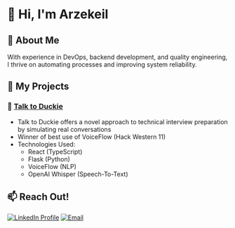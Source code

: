 # 🤗 Hi, I'm Arzekeil  

## 🫡 About Me  
With experience in DevOps, backend development, and quality engineering, I thrive on automating processes and improving system reliability.
  
## 🦉 My Projects  

### 🦆 [Talk to Duckie](https://github.com/arzekeil/talk_to_duckie)
- Talk to Duckie offers a novel approach to technical interview preparation by simulating real conversations
- Winner of best use of VoiceFlow (Hack Western 11)
- Technologies Used:
  - React (TypeScript)
  - Flask (Python)
  - VoiceFlow (NLP)
  - OpenAI Whisper (Speech-To-Text)

## 📫 Reach Out!  
[![LinkedIn Profile](https://img.shields.io/badge/LinkedIn-0077B5?style=for-the-badge&logo=linkedin&logoColor=white)](https://linkedin.com/in/arzekeil/)
[![Email](https://img.shields.io/badge/Gmail-D14836?style=for-the-badge&logo=gmail&logoColor=white)](mailto:arzekeil.abel@gmail.com)

